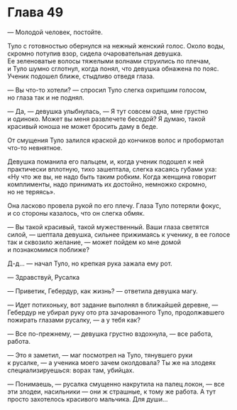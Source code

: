 # Глава 49

— Молодой человек, постойте.

Туло с готовностью обернулся на нежный женский голос. Около воды, скромно потупив взор, сидела очаровательная девушка. Ее зеленоватые волосы тяжелыми волнами струились по плечам, и Туло шумно сглотнул, когда понял, что девушка обнажена по пояс. Ученик подошел ближе, стыдливо отведя глаза.

— Вы что-то хотели? — спросил Туло слегка охрипшим голосом, но глаза так и не поднял.

— Да, — девушка улыбнулась, — Я тут совсем одна, мне грустно и одиноко. Может вы меня развлечете беседой? Я думаю, такой красивый юноша не может бросить даму в беде.

От смущения Туло залился краской до кончиков волос и пробормотал что-то невнятное.

Девушка поманила его пальцем, и, когда ученик подошел к ней практически вплотную, тихо зашептала, слегка касаясь губами уха: «Ну что же вы, не надо быть таким робким. Когда женщина говорит комплименты, надо принимать их достойно, немножко скромно, но не теряясь». 

Она ласково провела рукой по его плечу. Глаза Туло потеряли фокус, и со стороны казалось, что он слегка обмяк.

— Вы такой красивый, такой мужественный. Ваши глаза светятся силой, — шептала девушка, сильнее прижимаясь к ученику, в ее голосе так и сквозило желание, — может пойдем ко мне домой и познакомимся поближе?

Д-д... — начал Туло, но крепкая рука зажала ему рот.

— Здравствуй, Русалка

— Приветик, Гебердур, как жизнь? — ответила девушка магу.

— Идет потихоньку, вот задание выполнял в ближайшей деревне, — Гебердур не убирал руку ото рта зачарованного Туло, продолжавшего пожирать глазами русалку, — а у тебя как?

— Все по-прежнему, — девушка грустно вздохнула, — все работа, работа.

— Это я заметил, — маг посмотрел на Туло, тянувшего руки к русалке, — а ученика моего зачем околдовала? Ты же на злодеях специализируешься: ворах там, убийцах.

— Понимаешь, — русалка смущенно накрутила на палец локон, — все эти злодеи, насильники — они ж страшные, к тому же работа. А тут просто захотелось красивого мальчика. Для души...


